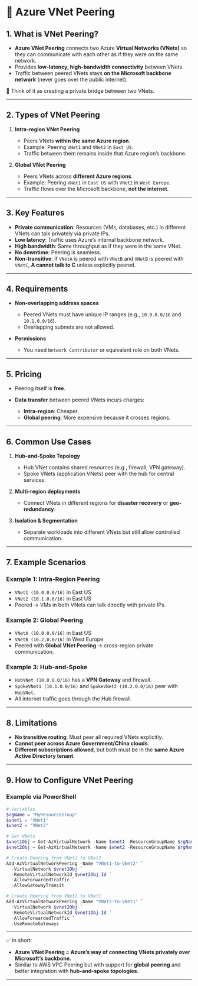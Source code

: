 # 📝 **Azure VNet Peering**

## 1. What is VNet Peering?

* **Azure VNet Peering** connects two Azure **Virtual Networks (VNets)** so they can communicate with each other as if they were on the same network.
* Provides **low-latency, high-bandwidth connectivity** between VNets.
* Traffic between peered VNets stays **on the Microsoft backbone network** (never goes over the public internet).

📌 Think of it as creating a private bridge between two VNets.

---

## 2. Types of VNet Peering

1. **Intra-region VNet Peering**

   * Peers VNets **within the same Azure region**.
   * Example: Peering `VNet1` and `VNet2` in `East US`.
   * Traffic between them remains inside that Azure region’s backbone.

2. **Global VNet Peering**

   * Peers VNets across **different Azure regions**.
   * Example: Peering `VNet1` in `East US` with `VNet2` in `West Europe`.
   * Traffic flows over the Microsoft backbone, **not the internet**.

---

## 3. Key Features

* **Private communication**: Resources (VMs, databases, etc.) in different VNets can talk privately via private IPs.
* **Low latency**: Traffic uses Azure’s internal backbone network.
* **High bandwidth**: Same throughput as if they were in the same VNet.
* **No downtime**: Peering is seamless.
* **Non-transitive**: If `VNetA` is peered with `VNetB` and `VNetB` is peered with `VNetC`, **A cannot talk to C** unless explicitly peered.

---

## 4. Requirements

* **Non-overlapping address spaces**

  * Peered VNets must have unique IP ranges (e.g., `10.0.0.0/16` and `10.1.0.0/16`).
  * Overlapping subnets are not allowed.
* **Permissions**

  * You need `Network Contributor` or equivalent role on both VNets.

---

## 5. Pricing

* Peering itself is **free**.
* **Data transfer** between peered VNets incurs charges:

  * **Intra-region**: Cheaper.
  * **Global peering**: More expensive because it crosses regions.

---

## 6. Common Use Cases

1. **Hub-and-Spoke Topology**

   * Hub VNet contains shared resources (e.g., firewall, VPN gateway).
   * Spoke VNets (application VNets) peer with the hub for central services.

2. **Multi-region deployments**

   * Connect VNets in different regions for **disaster recovery** or **geo-redundancy**.

3. **Isolation & Segmentation**

   * Separate workloads into different VNets but still allow controlled communication.

---

## 7. Example Scenarios

### Example 1: Intra-Region Peering

* `VNet1 (10.0.0.0/16)` in East US
* `VNet2 (10.1.0.0/16)` in East US
* Peered → VMs in both VNets can talk directly with private IPs.

### Example 2: Global Peering

* `VNetA (10.0.0.0/16)` in East US
* `VNetB (10.2.0.0/16)` in West Europe
* Peered with **Global VNet Peering** → cross-region private communication.

### Example 3: Hub-and-Spoke

* `HubVNet (10.0.0.0/16)` has a **VPN Gateway** and firewall.
* `SpokeVNet1 (10.1.0.0/16)` and `SpokeVNet2 (10.2.0.0/16)` peer with `HubVNet`.
* All internet traffic goes through the Hub firewall.

---

## 8. Limitations

* **No transitive routing**: Must peer all required VNets explicitly.
* **Cannot peer across Azure Government/China clouds**.
* **Different subscriptions allowed**, but both must be in the **same Azure Active Directory tenant**.

---

## 9. How to Configure VNet Peering

### Example via PowerShell

```powershell
# Variables
$rgName = "MyResourceGroup"
$vnet1 = "VNet1"
$vnet2 = "VNet2"

# Get VNets
$vnet1Obj = Get-AzVirtualNetwork -Name $vnet1 -ResourceGroupName $rgName
$vnet2Obj = Get-AzVirtualNetwork -Name $vnet2 -ResourceGroupName $rgName

# Create Peering from VNet1 to VNet2
Add-AzVirtualNetworkPeering -Name "VNet1-to-VNet2" `
  -VirtualNetwork $vnet1Obj `
  -RemoteVirtualNetworkId $vnet2Obj.Id `
  -AllowForwardedTraffic `
  -AllowGatewayTransit

# Create Peering from VNet2 to VNet1
Add-AzVirtualNetworkPeering -Name "VNet2-to-VNet1" `
  -VirtualNetwork $vnet2Obj `
  -RemoteVirtualNetworkId $vnet1Obj.Id `
  -AllowForwardedTraffic `
  -UseRemoteGateways
```

---

✅ In short:

* **Azure VNet Peering = Azure’s way of connecting VNets privately over Microsoft’s backbone.**
* Similar to AWS VPC Peering but with support for **global peering** and better integration with **hub-and-spoke topologies**.

---
